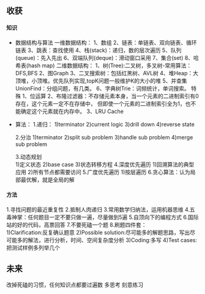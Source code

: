 ## 收获
#### 知识
- 数据结构与算法
一维数据结构：
    1、数组
    2、链表：单链表、双向链表、循环链表
    3、跳表：查找使用
    4、栈(stack)：递归，数的层次遍历
    5、队列(queue)：先入先出
    6、双端队列(deque)：滑动窗口采用
    7、集合(set)
    8、哈希表(hash map)
二维数据结构：
    1、树(Tree):二叉树，多叉树-常用算法：DFS,BFS
    2、图Graph
    3、二叉搜索树：包括红黑树、AVL树
    4、堆Heap：大顶堆，小顶堆。优先队列实现,topK问题一般维护K的大小的堆
    5、并查集UnionFind：分组问题，有几类。
    6、字典树Trie：词频统计，单词搜索。
特殊
    1、位运算
    2、布隆过滤器：不存储元素本身，当一个元素的二进制索引有0存在，这个元素一定不在存储中，
        但即使一个元素的二进制索引全为1，也不能确定这个元素就在内存中。
    3、LRU Cache

- 算法：
  1.递归：
    1)terminator
    2)current logic
    3)drill down
    4)reverse state
  
  2.分治
    1)terminator 
    2)split sub problem
    3)handle sub problem
    4)merge sub problem
  
  3.动态规划    
     1)定义状态
     2)base case
     3)状态转移方程 
  4.深度优先遍历
    1)回溯算法的典型应用
    2)所有节点都需要访问
  5.广度优先遍历
    1)按层遍历
  6.贪心算法：认为局部最优解，就是全局的解
  
#### 方法
  1.寻找问题的最近重复性
  2.抵制人肉递归
  3.常用数学归纳法，运用机器思维
  4.五毒神掌：任何题目一定不要只做一遍，尽量做到5遍
  5.自顶向下的编程方式
  6.国际站的好的代码，高票回答
  7.不要死磕一个题
  8.刷题四件套：  
    1)Clarification:反复确认题意
    2)Possible solution:尽可能多的解题思路，写出尽可能多的解法，进行分析，时间、空间复杂度分析
    3)Coding:多写
    4)Test cases:把测试样例多列举几个

## 未来
  改掉死磕的习惯，任何知识点都要过遍数
  多思考
  刻意练习
  

  